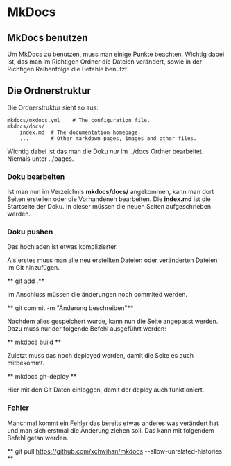 # MkDocs

## MkDocs benutzen

Um MkDocs zu benutzen, muss man einige Punkte beachten. Wichtig dabei ist, das man im Richtigen Ordner die Dateien verändert, sowie in der Richtigen Reihenfolge die Befehle benutzt.

## Die Ordnerstruktur

Die Ordnerstruktur sieht so aus:

    mkdocs/mkdocs.yml    # The configuration file.
    mkdocs/docs/
        index.md  # The documentation homepage.
        ...       # Other markdown pages, images and other files.

Wichtig dabei ist das man die Doku *nur* im ../docs Ordner bearbeitet. Niemals unter ../pages.

### Doku bearbeiten

Ist man nun im Verzeichnis **mkdocs/docs/** angekommen, kann man dort Seiten erstellen oder die Vorhandenen bearbeiten. 
Die **index.md** ist die Startseite der Doku. In dieser müssen die neuen Seiten aufgeschrieben werden.

### Doku pushen

Das hochladen ist etwas komplizierter. 

Als erstes muss man alle neu erstellten Dateien oder veränderten Dateien im Git hinzufügen.

** git add .**

Im Anschluss müssen die änderungen noch commited werden.

** git commit -m "Änderung beschreiben"**

Nachdem alles gespeichert wurde, kann nun die Seite angepasst werden. Dazu muss nur der folgende Befehl ausgeführt werden:

** mkdocs build **

Zuletzt muss das noch deployed werden, damit die Seite es auch mitbekommt.

** mkdocs gh-deploy **

Hier mit den Git Daten einloggen, damit der deploy auch funktioniert.

### Fehler

Manchmal kommt ein Fehler das bereits etwas anderes was verändert hat und man sich erstmal die Änderung ziehen soll.
Das kann mit folgendem Befehl getan werden.

** git pull https://github.com/xchwihan/mkdocs --allow-unrelated-histories **
